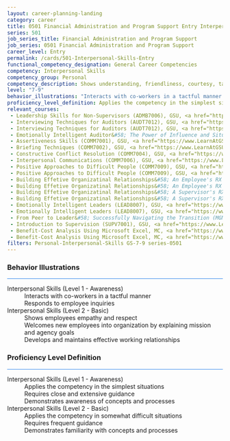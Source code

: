 ```yaml
---
layout: career-planning-landing
category: career
title: 0501 Financial Administration and Program Support Entry Interpersonal Skills
series: 501
job_series_title: Financial Administration and Program Support
job_series: 0501 Financial Administration and Program Support
career_level: Entry
permalink: /cards/501-Interpersonal-Skills-Entry
functional_competency_designation: General Career Competencies
competency: Interpersonal Skills
competency_group: Personal
competency_description: Shows understanding, friendliness, courtesy, tact, empathy, concern, and politeness to others; develops and maintains effective relationships with others; may include effectively dealing with individuals who are difficult, hostile, or distressed; relates well to people from varied backgrounds and different situations; is sensitive to cultural diversity, race, gender, disabilities, and other individual differences
level: "7-9"
behavior_illustrations: "Interacts with co-workers in a tactful manner ? Responds to employee inquiries ? Shows employees empathy and respect ? Welcomes new employees into organization by explaining mission and agency goals ? Develops and maintains effective working relationships"
proficiency_level_definition: Applies the competency in the simplest situations ? Requires close and extensive guidance ? Demonstrates awareness of concepts and processes ? Applies the competency in somewhat difficult situations ? Requires frequent guidance ? Demonstrates familiarity with concepts and processes 
relevant_courses: 
 - Leadership Skills for Non-Supervisors (ADMB7006), GSU, <a href="https://www.LearnAtGSUSA.com/ADMB7006">https://www.LearnAtGSUSA.com/ADMB7006</a>
 - Interviewing Techniques for Auditors (AUDT7012), GSU, <a href="https://www.LearnAtGSUSA.com/AUDT7012">https://www.LearnAtGSUSA.com/AUDT7012</a>
 - Interviewing Techniques for Auditors (AUDT7012), GSU, <a href="https://www.LearnAtGSUSA.com/AUDT7016">https://www.LearnAtGSUSA.com/AUDT7016</a>
 - Emotionally Intelligent Auditor&#58; The Power of Influence and Situational Awareness (AUDT8911), GSU, <a href="https://www.LearnAtGSUSA.com/AUDT8911">https://www.LearnAtGSUSA.com/AUDT8911</a>
 - Assertiveness Skills (COMM7001), GSU, <a href="https://www.LearnAtGSUSA.com/COMM7001">https://www.LearnAtGSUSA.com/COMM7001</a>
 - Briefing Techniques (COMM7002), GSU, <a href="https://www.LearnAtGSUSA.com/COMM7002">https://www.LearnAtGSUSA.com/COMM7002</a>
 - Constructive Conflict Resolution (COMM7004), GSU, <a href="https://www.LearnAtGSUSA.com/COMM7004">https://www.LearnAtGSUSA.com/COMM7004</a>
 - Interpersonal Communications (COMM7006), GSU, <a href="https://www.LearnAtGSUSA.com/COMM7006">https://www.LearnAtGSUSA.com/COMM7006</a>
 - Positive Approaches to Difficult People (COMM7009), GSU, <a href="https://www.LearnAtGSUSA.com/COMM7009">https://www.LearnAtGSUSA.com/COMM7009</a>
 - Positive Approaches to Difficult People (COMM7009), GSU, <a href="https://www.LearnAtGSUSA.com/COMM7013">https://www.LearnAtGSUSA.com/COMM7013</a>
 - Building Effetive Organizatinal Relationships&#58; An Employee's RX (COMM7210), GSU, <a href="https://www.LearnAtGSUSA.com/COMM7210">https://www.LearnAtGSUSA.com/COMM7210</a>
 - Building Effetive Organizatinal Relationships&#58; An Employee's RX (COMM7210), GSU, <a href="https://www.LearnAtGSUSA.com/COMM7214">https://www.LearnAtGSUSA.com/COMM7214</a>
 - Building Effetive Organizatinal Relationships&#58; A Supervisor's RX (COMM8210), GSU, <a href="https://www.LearnAtGSUSA.com/COMM8210">https://www.LearnAtGSUSA.com/COMM8210</a>
 - Building Effetive Organizatinal Relationships&#58; A Supervisor's RX (COMM8210), GSU, <a href="https://www.LearnAtGSUSA.com/COMM8214">https://www.LearnAtGSUSA.com/COMM8214</a>
 - Emotionally Intelligent Leaders (LEAD8007), GSU, <a href="https://www.LearnAtGSUSA.com/LEAD8007">https://www.LearnAtGSUSA.com/LEAD8007</a>
 - Emotionally Intelligent Leaders (LEAD8007), GSU, <a href="https://www.LearnAtGSUSA.com/LEAD8011">https://www.LearnAtGSUSA.com/LEAD8011</a>
 - From Peer to Leader&#58; Successfully Navigating the Transition (MGMT7125), GSU, <a href="https://www.LearnAtGSUSA.com/MGMT7125">https://www.LearnAtGSUSA.com/MGMT7125</a>
 - Introduction to Supervision (SUPV7001), GSU, <a href="https://www.LearnAtGSUSA.com/SUPV7001">https://www.LearnAtGSUSA.com/SUPV7001</a>
 - Benefit-Cost Analysis Using Microsoft Excel, MC, <a href="https://www.managementconcepts.com/course/id/5405?utm_source=CFOportal&utm_medium=listing&utm_campaign=CFOTTEP&utm_id=23FM">https://www.managementconcepts.com/course/id/5405?utm_source=CFOportal&utm_medium=listing&utm_campaign=CFOTTEP&utm_id=23FM</a>
 - Benefit-Cost Analysis Using Microsoft Excel, MC, <a href="https://www.managementconcepts.com/course/id/5405?utm_source=CFOportal&utm_medium=listing&utm_campaign=CFOTTEP&utm_id=23FM">https://www.managementconcepts.com/course/id/5405?utm_source=CFOportal&utm_medium=listing&utm_campaign=CFOTTEP&utm_id=23FM</a>
filters: Personal-Interpersonal-Skills GS-7-9 series-0501
---
```


<div class="desktop:grid-col-6 margin-y-3">
  <div class="border-top-2 bg-white padding-3 shadow-5 height-full members-hover border-1px button-border border-top-blue radius-lg card-text-color">
    <h3>Behavior Illustrations</h3>
    <hr style="background-color: #2680EB !important;"/>
    <dl class="text-base card-content-color"><dt>Interpersonal Skills (Level 1 - Awareness)</dt><dd>Interacts with co-workers in a tactful manner </dd><dd> Responds to employee inquiries</dd><dt>Interpersonal Skills (Level 2 - Basic)</dt><dd>Shows employees empathy and respect </dd><dd> Welcomes new employees into organization by explaining mission and agency goals </dd><dd> Develops and maintains effective working relationships</dd></dl>
  </div>
</div>
<div class="desktop:grid-col-6 margin-y-3">
  <div class="border-top-2 bg-white padding-3 shadow-5 height-full members-hover border-1px button-border border-top-blue radius-lg card-text-color">
    <h3>Proficiency Level Definition</h3>
     <hr style="background-color: #2680EB !important;"/>
    <dl class="text-base card-content-color"><dt>Interpersonal Skills (Level 1 - Awareness)</dt><dd>Applies the competency in the simplest situations </dd><dd> Requires close and extensive guidance </dd><dd> Demonstrates awareness of concepts and processes</dd><dt>Interpersonal Skills (Level 2 - Basic)</dt><dd>Applies the competency in somewhat difficult situations </dd><dd> Requires frequent guidance </dd><dd> Demonstrates familiarity with concepts and processes </dd></dl>
  </div>
</div>